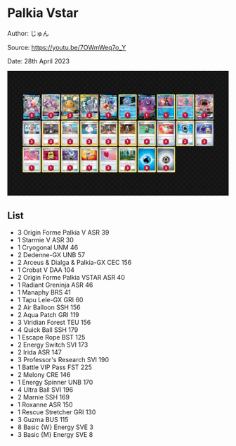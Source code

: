 # Palkia Vstar

Author: じゅん

Source: <https://youtu.be/7OWmWeq7o_Y>

Date: 28th April 2023

![decklist](../../images/SVI/Palkia%20Vstar/2-%20Palkia%20Vstar.png)

## List

* 3 Origin Forme Palkia V ASR 39
* 1 Starmie V ASR 30
* 1 Cryogonal UNM 46
* 2 Dedenne-GX UNB 57
* 2 Arceus & Dialga & Palkia-GX CEC 156
* 1 Crobat V DAA 104
* 2 Origin Forme Palkia VSTAR ASR 40
* 1 Radiant Greninja ASR 46
* 1 Manaphy BRS 41
* 1 Tapu Lele-GX GRI 60
* 2 Air Balloon SSH 156
* 2 Aqua Patch GRI 119
* 3 Viridian Forest TEU 156
* 4 Quick Ball SSH 179
* 1 Escape Rope BST 125
* 2 Energy Switch SVI 173
* 2 Irida ASR 147
* 3 Professor's Research SVI 190
* 1 Battle VIP Pass FST 225
* 2 Melony CRE 146
* 1 Energy Spinner UNB 170
* 4 Ultra Ball SVI 196
* 2 Marnie SSH 169
* 1 Roxanne ASR 150
* 1 Rescue Stretcher GRI 130
* 3 Guzma BUS 115
* 8 Basic {W} Energy SVE 3
* 3 Basic {M} Energy SVE 8
